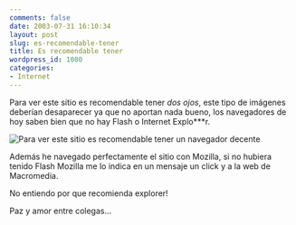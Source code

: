 ```yaml
---
comments: false
date: 2003-07-31 16:10:34
layout: post
slug: es-recomendable-tener
title: Es recomendable tener
wordpress_id: 1080
categories:
- Internet
---
```


Para ver este sitio es recomendable tener _dos ojos_, este tipo de imágenes deberían desaparecer ya que no aportan nada bueno, los navegadores de hoy saben bien que no hay Flash o Internet Explo***r.





![Para ver este sitio es recomendable tener un navegador decente](http://www.minid.net/images/captura-blog.png)





Además he navegado perfectamente el sitio con Mozilla, si no hubiera tenido Flash Mozilla me lo indica en un mensaje un click y a la web de Macromedia.





No entiendo por que recomienda explorer!





Paz y amor entre colegas…




 
